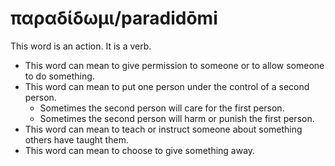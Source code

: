# παραδίδωμι/paradidōmi
This word is an action. It is a verb.
* This word can mean to give permission to someone or to allow someone to do something.
* This word can mean to put one person under the control of a second person.
    * Sometimes the second person will care for the first person.
    * Sometimes the second person will harm or punish the first person.
* This word can mean to teach or instruct someone about something others have taught them.
* This word can mean to choose to give something away.
